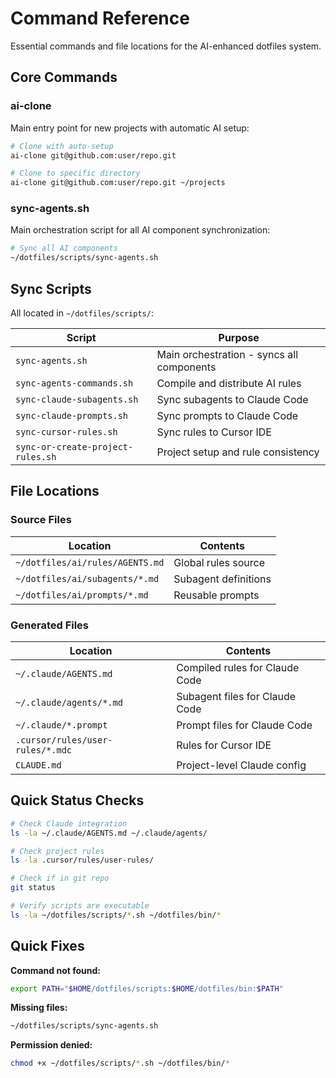 # Command Reference

Essential commands and file locations for the AI-enhanced dotfiles system.

## Core Commands

### ai-clone
Main entry point for new projects with automatic AI setup:

```bash
# Clone with auto-setup
ai-clone git@github.com:user/repo.git

# Clone to specific directory  
ai-clone git@github.com:user/repo.git ~/projects
```

### sync-agents.sh
Main orchestration script for all AI component synchronization:

```bash
# Sync all AI components
~/dotfiles/scripts/sync-agents.sh
```

## Sync Scripts

All located in `~/dotfiles/scripts/`:

| Script | Purpose |
|--------|---------|
| `sync-agents.sh` | Main orchestration - syncs all components |
| `sync-agents-commands.sh` | Compile and distribute AI rules |
| `sync-claude-subagents.sh` | Sync subagents to Claude Code |
| `sync-claude-prompts.sh` | Sync prompts to Claude Code |
| `sync-cursor-rules.sh` | Sync rules to Cursor IDE |
| `sync-or-create-project-rules.sh` | Project setup and rule consistency |

## File Locations

### Source Files
| Location | Contents |
|----------|----------|
| `~/dotfiles/ai/rules/AGENTS.md` | Global rules source |
| `~/dotfiles/ai/subagents/*.md` | Subagent definitions |
| `~/dotfiles/ai/prompts/*.md` | Reusable prompts |

### Generated Files
| Location | Contents |
|----------|----------|
| `~/.claude/AGENTS.md` | Compiled rules for Claude Code |
| `~/.claude/agents/*.md` | Subagent files for Claude Code |
| `~/.claude/*.prompt` | Prompt files for Claude Code |
| `.cursor/rules/user-rules/*.mdc` | Rules for Cursor IDE |
| `CLAUDE.md` | Project-level Claude config |

## Quick Status Checks

```bash
# Check Claude integration
ls -la ~/.claude/AGENTS.md ~/.claude/agents/

# Check project rules
ls -la .cursor/rules/user-rules/

# Check if in git repo
git status

# Verify scripts are executable
ls -la ~/dotfiles/scripts/*.sh ~/dotfiles/bin/*
```

## Quick Fixes

**Command not found:**
```bash
export PATH="$HOME/dotfiles/scripts:$HOME/dotfiles/bin:$PATH"
```

**Missing files:**
```bash
~/dotfiles/scripts/sync-agents.sh
```

**Permission denied:**
```bash
chmod +x ~/dotfiles/scripts/*.sh ~/dotfiles/bin/*
```